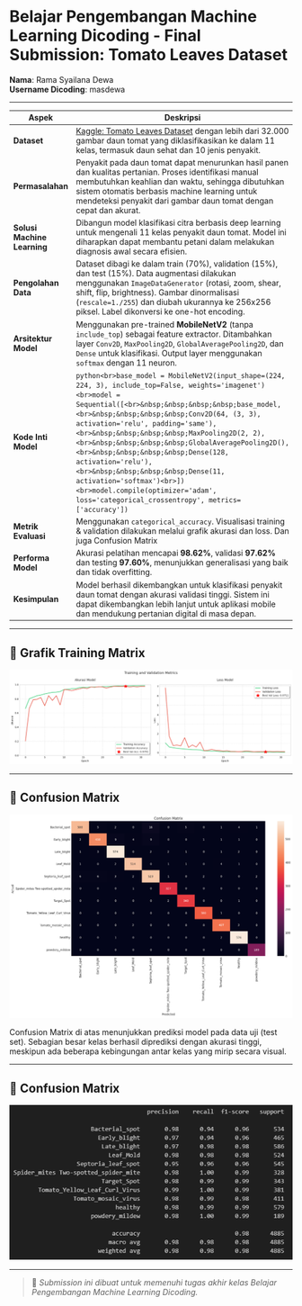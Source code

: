 # Belajar Pengembangan Machine Learning Dicoding - Final Submission: Tomato Leaves Dataset

**Nama**: Rama Syailana Dewa  
**Username Dicoding**: masdewa  

---

| **Aspek** | **Deskripsi** |
|----------|---------------|
| **Dataset** | [Kaggle: Tomato Leaves Dataset](https://www.kaggle.com/datasets/ashishmotwani/tomato) dengan lebih dari 32.000 gambar daun tomat yang diklasifikasikan ke dalam 11 kelas, termasuk daun sehat dan 10 jenis penyakit. |
| **Permasalahan** | Penyakit pada daun tomat dapat menurunkan hasil panen dan kualitas pertanian. Proses identifikasi manual membutuhkan keahlian dan waktu, sehingga dibutuhkan sistem otomatis berbasis machine learning untuk mendeteksi penyakit dari gambar daun tomat dengan cepat dan akurat. |
| **Solusi Machine Learning** | Dibangun model klasifikasi citra berbasis deep learning untuk mengenali 11 kelas penyakit daun tomat. Model ini diharapkan dapat membantu petani dalam melakukan diagnosis awal secara efisien. |
| **Pengolahan Data** | Dataset dibagi ke dalam train (70%), validation (15%), dan test (15%). Data augmentasi dilakukan menggunakan `ImageDataGenerator` (rotasi, zoom, shear, shift, flip, brightness). Gambar dinormalisasi (`rescale=1./255`) dan diubah ukurannya ke 256x256 piksel. Label dikonversi ke one-hot encoding. |
| **Arsitektur Model** | Menggunakan pre-trained **MobileNetV2** (tanpa `include_top`) sebagai feature extractor. Ditambahkan layer `Conv2D`, `MaxPooling2D`, `GlobalAveragePooling2D`, dan `Dense` untuk klasifikasi. Output layer menggunakan `softmax` dengan 11 neuron. |
| **Kode Inti Model** | ```python<br>base_model = MobileNetV2(input_shape=(224, 224, 3), include_top=False, weights='imagenet')<br>model = Sequential([<br>&nbsp;&nbsp;&nbsp;&nbsp;base_model,<br>&nbsp;&nbsp;&nbsp;&nbsp;Conv2D(64, (3, 3), activation='relu', padding='same'),<br>&nbsp;&nbsp;&nbsp;&nbsp;MaxPooling2D(2, 2),<br>&nbsp;&nbsp;&nbsp;&nbsp;GlobalAveragePooling2D(),<br>&nbsp;&nbsp;&nbsp;&nbsp;Dense(128, activation='relu'),<br>&nbsp;&nbsp;&nbsp;&nbsp;Dense(11, activation='softmax')<br>])<br>model.compile(optimizer='adam', loss='categorical_crossentropy', metrics=['accuracy']) ``` |
| **Metrik Evaluasi** | Menggunakan `categorical_accuracy`. Visualisasi training & validation dilakukan melalui grafik akurasi dan loss. Dan juga Confusion Matrix|
| **Performa Model** | Akurasi pelatihan mencapai **98.62%**, validasi **97.62%** dan testing **97.60%**, menunjukkan generalisasi yang baik dan tidak overfitting. |
| **Kesimpulan** | Model berhasil dikembangkan untuk klasifikasi penyakit daun tomat dengan akurasi validasi tinggi. Sistem ini dapat dikembangkan lebih lanjut untuk aplikasi mobile dan mendukung pertanian digital di masa depan. |

---
## 🧾 Grafik Training Matrix 

![Grafik Training Matrix](Grafik.png)

---
## 🧾 Confusion Matrix

![Confusion Matrix](Confusion.png)

Confusion Matrix di atas menunjukkan prediksi model pada data uji (test set). Sebagian besar kelas berhasil diprediksi dengan akurasi tinggi, meskipun ada beberapa kebingungan antar kelas yang mirip secara visual.

---
## 🧾 Confusion Matrix

![Classification Report](Classification_report.png)

---
> 📌 *Submission ini dibuat untuk memenuhi tugas akhir kelas Belajar Pengembangan Machine Learning Dicoding.*
